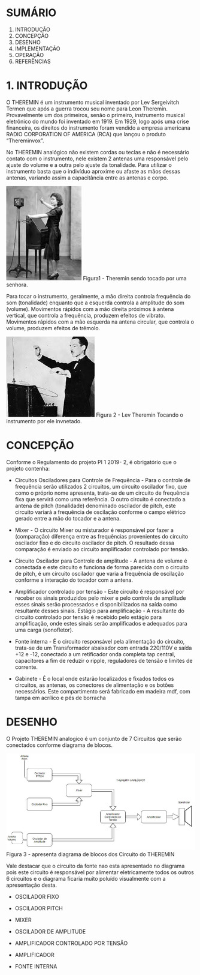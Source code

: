 # SUMÁRIO
   
1. INTRODUÇÃO
2. CONCEPÇÃO
3. DESENHO
4. IMPLEMENTAÇÃO
5. OPERAÇÃO
6. REFERÊNCIAS


# 1. INTRODUÇÃO
O THEREMIN é um instrumento musical inventado  por Lev Sergeivitch Termen que após a guerra trocou seu nome para Leon Theremin. 
Provavelmente um dos primeiros, senão o primeiro, instrumento musical eletrônico do mundo foi inventado em 1919. Em 1929, logo após uma crise financeira, os direitos do instrumento foram vendido a empresa americana RADIO CORPORATION OF AMERICA (RCA) que lançou o produto “Thereminvox”. 

No THEREMIN analógico não existem cordas ou teclas e não é necessário contato com o instrumento, nele existem 2 antenas uma responsável pelo ajuste do volume e a outra pelo ajuste da tonalidade. Para utilizar o instrumento basta que o indivíduo aproxime ou afaste as mãos dessas antenas, variando assim a capacitância entre as antenas e corpo.


![theremin](IMG/theremin.jfif)
Figura1 - Theremin sendo tocado por uma senhora.

Para tocar o instrumento, geralmente, a mão direita controla frequência do som (tonalidade) enquanto que a esquerda controla a amplitude do som (volume). Movimentos rápidos com a mão direita próximos à antena vertical, que controla a frequência, produzem efeitos de vibrato. Movimentos rápidos com a mão esquerda na antena circular, que controla o volume, produzem efeitos de trêmolo. 

![Lev_Theremin](IMG/Lev_Theremin.jpg)
Figura 2 - Lev Theremin Tocando o instrumento por ele invnetado.




# CONCEPÇÃO

Conforme o Regulamento do projeto PI 1 2019- 2, é obrigatório que o projeto contenha:

* Circuitos Osciladores para Controle de Frequência - Para o controle de frequência serão utilizados 2 circuitos, um circuito oscilador fixo, que como o próprio nome apresenta, trata-se de um circuito de frequência fixa que servirá como uma referência. O outro circuito é conectado a antena de pitch (tonalidade) denominado oscilador de pitch, este circuito variará a frequência de oscilação conforme o campo elétrico gerado entre a mão do tocador e a antena.

* Mixer - O circuito Mixer ou misturador é responsável por fazer a (comparação) diferença  entre as frequências  provenientes do circuito oscilador fixo e do circuito oscilador de pitch. O resultado dessa comparação é enviado ao circuito amplificador controlado por tensão.

* Circuito Oscilador para Controle de amplitude - A antena de volume é conectada e este circuito e funciona de forma parecida com o circuito de pitch, é um circuito oscilador que varia a frequência de oscilação conforme a interação do tocador com a antena.

* Amplificador controlado por tensão - Este circuito é responsável por  receber os sinais produzidos pelo mixer e pelo controle de amplitude esses sinais serão processados e disponibilizados  na saída como resultante desses sinais.
Estágio para amplificação - A resultante do circuito controlado por tensão é recebido pelo estágio para amplificação, onde estes sinais serão amplificados e adequados para uma carga (sonofletor).

* Fonte interna - É o circuito responsável pela alimentação do circuito, trata-se de um Transformador abaixador com entrada 220/110V e saída +12 e -12, conectado a um retificador onda completa tap central, capacitores a fim de reduzir o ripple, reguladores de tensão e limites de corrente.  

* Gabinete - É o local onde estarão localizados e fixados todos os circuitos, as antenas, os conectores de alimentação e os botões necessários. Este compartimento será fabricado em madeira mdf, com tampa em acrílico e pés de borracha 

# DESENHO
O Projeto THEREMIN analogico é um conjunto de 7 Circuitos que serão conectados conforme diagrama de blocos.

![Diagrama_De_Blocos](IMG/Diagrama_De_Blocos.jpg)
Figura 3 - apresenta diagrama de blocos dos Circuito do THEREMIN

Vale destacar que o circuito da fonte nao esta apresentado no diagrama pois este circuito é responsável por alimentar eletricamente todos os outros 6 circuitos e o diagrama ficaria muito poluído visualmente com a apresentação desta.

- OSCILADOR FIXO

- OSCILADOR PITCH

- MIXER

- OSCILADOR DE AMPLITUDE

- AMPLIFICADOR CONTROLADO POR TENSÃO

- AMPLIFICADOR

- FONTE INTERNA

